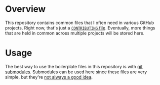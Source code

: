 # Overview

This repository contains common files that I often need in various GitHub projects. Right now, that's just a [`CONTRIBUTING` file](https://github.com/blog/1184-contributing-guidelines). Eventually, more things that are held in common across multiple projects will be stored here.

# Usage

The best way to use the boilerplate files in this repository is with [git submodules](https://git-scm.com/book/en/v2/Git-Tools-Submodules). Submodules can be used here since these files are very simple, but they're [not always a good idea](http://somethingsinistral.net/blog/git-submodules-are-probably-not-the-answer/).
